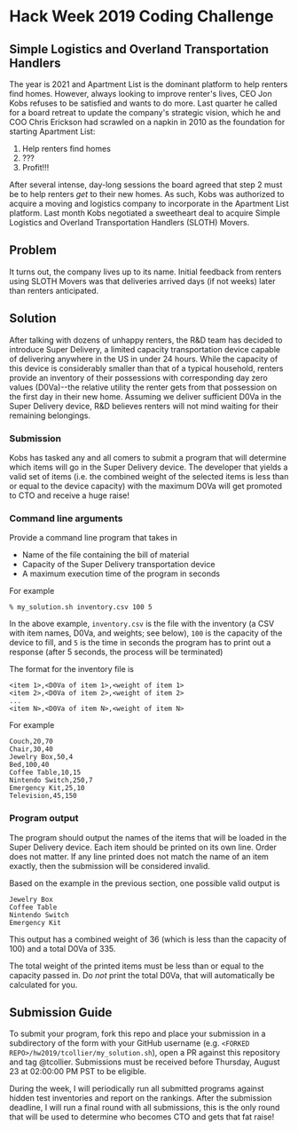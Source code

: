 # Hack Week 2019 Coding Challenge

## Simple Logistics and Overland Transportation Handlers

The year is 2021 and Apartment List is the dominant platform to help renters find
homes. However, always looking to improve renter's lives, CEO Jon Kobs refuses to be
satisfied and wants to do more. Last quarter he called for a board retreat to update
the company's strategic vision, which he and COO Chris Erickson had scrawled on a napkin
in 2010 as the foundation for starting Apartment List:

1. Help renters find homes
2. ???
3. Profit!!!

After several intense, day-long sessions the board agreed that step 2 must be to help
renters _get_ to their new homes. As such, Kobs was authorized to acquire a moving and
logistics company to incorporate in the Apartment List platform. Last month Kobs
negotiated a sweetheart deal to acquire Simple Logistics and Overland Transportation
Handlers (SLOTH) Movers.

## Problem

It turns out, the company lives up to its name. Initial feedback from renters using
SLOTH Movers was that deliveries arrived days (if not weeks) later than renters
anticipated.

## Solution

After talking with dozens of unhappy renters, the R&D team has decided to introduce
Super Delivery, a limited capacity transportation device capable of delivering anywhere
in the US in under 24 hours. While the capacity of this device is considerably smaller
than that of a typical household, renters provide an inventory of their possessions with
corresponding day zero values (D0Va)--the relative
utility the renter gets from that possession on the first day in their new home. Assuming
we deliver sufficient D0Va in the Super Delivery device, R&D believes renters will not
mind waiting for their remaining belongings.

### Submission

Kobs has tasked any and all comers to submit a program that will determine which
items will go in the Super Delivery device. The developer that yields a valid
set of items (i.e. the combined weight of the selected items is less than or equal
to the device capacity) with the maximum D0Va will get promoted to CTO and receive
a huge raise!

### Command line arguments

Provide a command line program that takes in

* Name of the file containing the bill of material
* Capacity of the Super Delivery transportation device
* A maximum execution time of the program in seconds

For example

```
% my_solution.sh inventory.csv 100 5
```

In the above example, `inventory.csv` is the file with the inventory (a CSV with item
names, D0Va, and weights; see below), `100` is the capacity of the device to fill, and `5` is
the time in seconds the program has to print out a response (after 5 seconds, the process
will be terminated)

The format for the inventory file is

```
<item 1>,<D0Va of item 1>,<weight of item 1>
<item 2>,<D0Va of item 2>,<weight of item 2>
...
<item N>,<D0Va of item N>,<weight of item N>
```

For example

```
Couch,20,70
Chair,30,40
Jewelry Box,50,4
Bed,100,40
Coffee Table,10,15
Nintendo Switch,250,7
Emergency Kit,25,10
Television,45,150
```

### Program output

The program should output the names of the items that will be loaded in the Super Delivery device.
Each item should be printed on its own line.
Order does not matter.
If any line printed does not match the name of an item exactly, then the submission will
be considered invalid.

Based on the example in the previous section, one possible valid output is

```
Jewelry Box
Coffee Table
Nintendo Switch
Emergency Kit
```

This output has a combined weight of 36 (which is less than the capacity of 100) and
a total D0Va of 335.

The total weight of the printed items must be less than or equal to the capacity passed in.
Do *not* print the total D0Va, that will automatically be calculated for you.

## Submission Guide

To submit your program, fork this repo and place your submission in a
subdirectory of the form with your GitHub username
(e.g. `<FORKED REPO>/hw2019/tcollier/my_solution.sh`),
open a PR against this repository and tag @tcollier.
Submissions must be received before Thursday, August 23 at 02:00:00 PM PST to be eligible.

During the week, I will periodically run all submitted programs against hidden test inventories
and report on the rankings. After the submission deadline, I will run a final round with all
submissions, this is the only round that will be used to determine who becomes CTO and gets
that fat raise!
